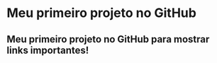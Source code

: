 # Meu primeiro projeto no GitHub

## Meu primeiro projeto no GitHub para mostrar links importantes!
